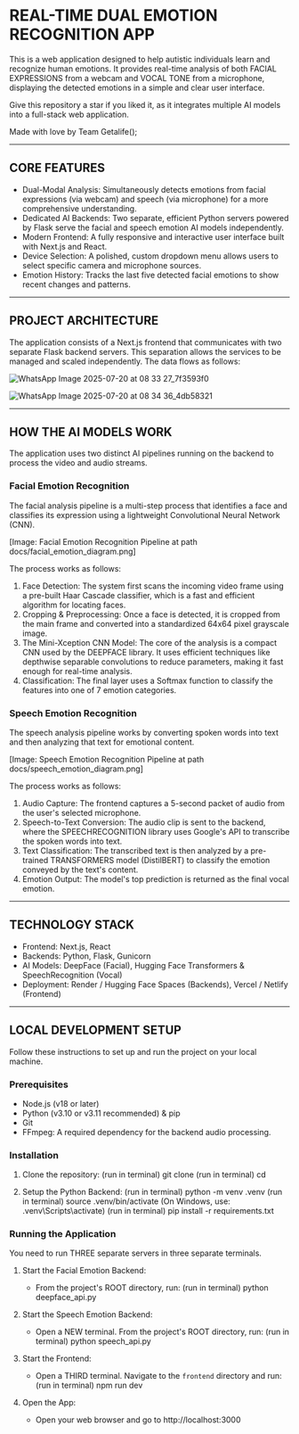 REAL-TIME DUAL EMOTION RECOGNITION APP
======================================

This is a web application designed to help autistic individuals learn and recognize human emotions. It provides real-time analysis of both FACIAL EXPRESSIONS from a webcam and VOCAL TONE from a microphone, displaying the detected emotions in a simple and clear user interface.

Give this repository a star if you liked it, as it integrates multiple AI models into a full-stack web application.

Made with love by Team Getalife();

---
CORE FEATURES
-------------

- Dual-Modal Analysis: Simultaneously detects emotions from facial expressions (via webcam) and speech (via microphone) for a more comprehensive understanding.
- Dedicated AI Backends: Two separate, efficient Python servers powered by Flask serve the facial and speech emotion AI models independently.
- Modern Frontend: A fully responsive and interactive user interface built with Next.js and React.
- Device Selection: A polished, custom dropdown menu allows users to select specific camera and microphone sources.
- Emotion History: Tracks the last five detected facial emotions to show recent changes and patterns.

---
PROJECT ARCHITECTURE
--------------------

The application consists of a Next.js frontend that communicates with two separate Flask backend servers. This separation allows the services to be managed and scaled independently. The data flows as follows:

![WhatsApp Image 2025-07-20 at 08 33 27_7f3593f0](https://github.com/user-attachments/assets/94036406-1f28-468f-8f48-d3c163c934d5)

![WhatsApp Image 2025-07-20 at 08 34 36_4db58321](https://github.com/user-attachments/assets/0c6bd587-b43a-41e6-9de3-6d7b453206a9)


---
HOW THE AI MODELS WORK
----------------------

The application uses two distinct AI pipelines running on the backend to process the video and audio streams.

### Facial Emotion Recognition

The facial analysis pipeline is a multi-step process that identifies a face and classifies its expression using a lightweight Convolutional Neural Network (CNN).

[Image: Facial Emotion Recognition Pipeline at path docs/facial_emotion_diagram.png]

The process works as follows:
1. Face Detection: The system first scans the incoming video frame using a pre-built Haar Cascade classifier, which is a fast and efficient algorithm for locating faces.
2. Cropping & Preprocessing: Once a face is detected, it is cropped from the main frame and converted into a standardized 64x64 pixel grayscale image.
3. The Mini-Xception CNN Model: The core of the analysis is a compact CNN used by the DEEPFACE library. It uses efficient techniques like depthwise separable convolutions to reduce parameters, making it fast enough for real-time analysis.
4. Classification: The final layer uses a Softmax function to classify the features into one of 7 emotion categories.

### Speech Emotion Recognition

The speech analysis pipeline works by converting spoken words into text and then analyzing that text for emotional content.

[Image: Speech Emotion Recognition Pipeline at path docs/speech_emotion_diagram.png]

The process works as follows:
1. Audio Capture: The frontend captures a 5-second packet of audio from the user's selected microphone.
2. Speech-to-Text Conversion: The audio clip is sent to the backend, where the SPEECHRECOGNITION library uses Google's API to transcribe the spoken words into text.
3. Text Classification: The transcribed text is then analyzed by a pre-trained TRANSFORMERS model (DistilBERT) to classify the emotion conveyed by the text's content.
4. Emotion Output: The model's top prediction is returned as the final vocal emotion.

---
TECHNOLOGY STACK
----------------

- Frontend: Next.js, React
- Backends: Python, Flask, Gunicorn
- AI Models: DeepFace (Facial), Hugging Face Transformers & SpeechRecognition (Vocal)
- Deployment: Render / Hugging Face Spaces (Backends), Vercel / Netlify (Frontend)

---
LOCAL DEVELOPMENT SETUP
-----------------------

Follow these instructions to set up and run the project on your local machine.

### Prerequisites

- Node.js (v18 or later)
- Python (v3.10 or v3.11 recommended) & pip
- Git
- FFmpeg: A required dependency for the backend audio processing.

### Installation

1. Clone the repository:
   (run in terminal) git clone <your-repository-url>
   (run in terminal) cd <your-project-directory>

2. Setup the Python Backend:
   (run in terminal) python -m venv .venv
   (run in terminal) source .venv/bin/activate  (On Windows, use: .venv\Scripts\activate)
   (run in terminal) pip install -r requirements.txt

### Running the Application

You need to run THREE separate servers in three separate terminals.

1. Start the Facial Emotion Backend:
   - From the project's ROOT directory, run:
     (run in terminal) python deepface_api.py

2. Start the Speech Emotion Backend:
   - Open a NEW terminal. From the project's ROOT directory, run:
     (run in terminal) python speech_api.py

3. Start the Frontend:
   - Open a THIRD terminal. Navigate to the `frontend` directory and run:
     (run in terminal) npm run dev

4. Open the App:
   - Open your web browser and go to http://localhost:3000
